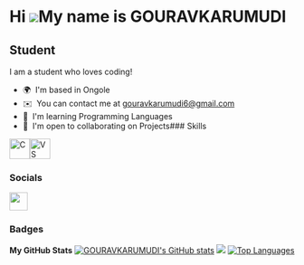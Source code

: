 Hi ![](https://user-images.githubusercontent.com/18350557/176309783-0785949b-9127-417c-8b55-ab5a4333674e.gif)My name is GOURAVKARUMUDI
======================================================================================================================================

Student
-------

I am a student who loves coding!

*   🌍  I'm based in Ongole
*   ✉️  You can contact me at [gouravkarumudi6@gmail.com](mailto:gouravkarumudi6@gmail.com)
*   🧠  I'm learning Programming Languages
*   🤝  I'm open to collaborating on Projects### Skills 
<p align="left">
<a href="https://docs.microsoft.com/en-us/cpp/?view=msvc-170" target="_blank" rel="noreferrer"><img src="https://raw.githubusercontent.com/danielcranney/readme-generator/main/public/icons/skills/c-colored.svg" width="36" height="36" alt="C" /></a><a href="https://code.visualstudio.com/" target="_blank" rel="noreferrer"><img src="https://raw.githubusercontent.com/danielcranney/readme-generator/main/public/icons/skills/visualstudiocode.svg" width="36" height="36" alt="VS Code" /></a>
                    </p>
                    
  ### Socials
                  
<p align="left"> <a href="https://www.github.com/GOURAVKARUMUDI" target="_blank" rel="noreferrer">
                    <picture>
                    <source media="(prefers-color-scheme: dark)" srcset="https://raw.githubusercontent.com/danielcranney/readme-generator/main/public/icons/socials/github-dark.svg" />
                    <source media="(prefers-color-scheme: light)" srcset="https://raw.githubusercontent.com/danielcranney/readme-generator/main/public/icons/socials/github.svg" />
                    <img src="https://raw.githubusercontent.com/danielcranney/readme-generator/main/public/icons/socials/github.svg" width="32" height="32" />
                    </picture>
                    </a></p>
                    
  ### Badges
  
  <b>My GitHub Stats</b>
<a href="http://www.github.com/GOURAVKARUMUDI"><img src="https://github-readme-stats.vercel.app/api?username=GOURAVKARUMUDI&show_icons=true&hide=&count_private=true&title_color=0891b2&text_color=ffffff&icon_color=0891b2&bg_color=1c1917&hide_border=true&show_icons=true" alt="GOURAVKARUMUDI's GitHub stats" /></a>
<a href="http://www.github.com/GOURAVKARUMUDI"><img src="https://github-readme-streak-stats.herokuapp.com/?user=GOURAVKARUMUDI&stroke=ffffff&background=1c1917&ring=0891b2&fire=0891b2&currStreakNum=ffffff&currStreakLabel=0891b2&sideNums=ffffff&sideLabels=ffffff&dates=ffffff&hide_border=true" /></a>
<a href="https://github.com/GOURAVKARUMUDI" align="left"><img src="https://github-readme-stats.vercel.app/api/top-langs/?username=GOURAVKARUMUDI&langs_count=10&title_color=0891b2&text_color=ffffff&icon_color=0891b2&bg_color=1c1917&hide_border=true&locale=en&custom_title=Top%20%Languages" alt="Top Languages" /></a>
